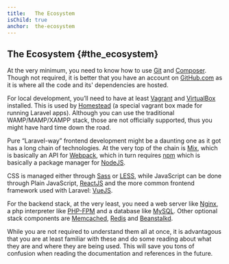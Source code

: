 ```yaml
---
title:   The Ecosystem
isChild: true
anchor:  the-ecosystem
---
```


## The Ecosystem {#the_ecosystem}

At the very minimum, you need to know how to use [Git](https://git-scm.com/) and [Composer](https://getcomposer.org/). Though not required, it is better that you have an account on [GitHub.com](https://github.com/) as it is where all the code and its' dependencies are hosted.

For local development, you’ll need to have at least [Vagrant](https://www.vagrantup.com/) and [VirtualBox](https://www.virtualbox.org/) installed. This is used by [Homestead](https://laravel.com/docs/5.8/homestead) (a special vagrant box made for running Laravel apps). Although you can use the traditional WAMP/MAMP/XAMPP stack, those are not officially supported, thus you might have hard time down the road.

Pure “Laravel-way” frontend development might be a daunting one as it got has a long chain of technologies. At the very top of the chain is [Mix](https://laravel.com/docs/5.8/mix), which is basically an API for [Webpack](https://webpack.js.org/), which in turn requires [npm](https://www.npmjs.com/) which is basically a package manager for [NodeJS](https://nodejs.org/en/).

CSS is managed either through [Sass](http://sass-lang.com/) or [LESS](http://lesscss.org/), while JavaScript can be done through Plain JavaScript, [ReactJS](https://reactjs.org/) and the more common frontend framework used with Laravel: [VueJS](https://vuejs.org/).

For the backend stack, at the very least, you need a web server like [Nginx](http://nginx.org/), a php interpreter like [PHP-FPM](http://php-fpm.org/) and a database like [MySQL](https://www.mysql.com/). Other optional stack components are [Memcached](http://memcached.org/), [Redis](http://redis.io/) and [Beanstalkd](http://kr.github.io/beanstalkd/).

While you are not required to understand them all at once, it is advantagous that you are at least familiar with these and do some reading about what they are and where they are being used. This will save you tons of confusion when reading the documentation and references in the future.

